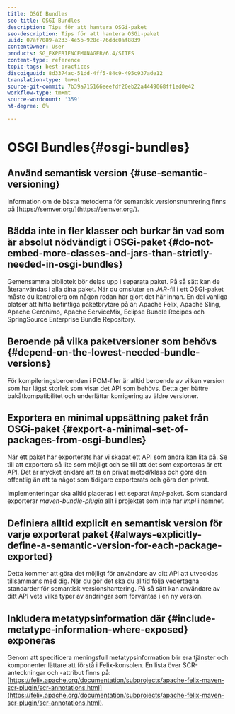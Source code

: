```yaml
---
title: OSGI Bundles
seo-title: OSGI Bundles
description: Tips för att hantera OSGi-paket
seo-description: Tips för att hantera OSGi-paket
uuid: 07af7089-a233-4e5b-928c-76ddc0af8839
contentOwner: User
products: SG_EXPERIENCEMANAGER/6.4/SITES
content-type: reference
topic-tags: best-practices
discoiquuid: 8d3374ac-51dd-4ff5-84c9-495c937ade12
translation-type: tm+mt
source-git-commit: 7b39a715166eeefdf20eb22a4449068ff1ed0e42
workflow-type: tm+mt
source-wordcount: '359'
ht-degree: 0%

---
```



# OSGI Bundles{#osgi-bundles}

## Använd semantisk version {#use-semantic-versioning}

Information om de bästa metoderna för semantisk versionsnumrering finns på [https://semver.org/](https://semver.org/).

## Bädda inte in fler klasser och burkar än vad som är absolut nödvändigt i OSGi-paket {#do-not-embed-more-classes-and-jars-than-strictly-needed-in-osgi-bundles}

Gemensamma bibliotek bör delas upp i separata paket. På så sätt kan de återanvändas i alla dina paket. När du omsluter en *JAR*-fil i ett OSGI-paket måste du kontrollera om någon redan har gjort det här innan. En del vanliga platser att hitta befintliga paketbrytare på är: Apache Felix, Apache Sling, Apache Geronimo, Apache ServiceMix, Eclipse Bundle Recipes och SpringSource Enterprise Bundle Repository.

## Beroende på vilka paketversioner som behövs {#depend-on-the-lowest-needed-bundle-versions}

För kompileringsberoenden i POM-filer är alltid beroende av vilken version som har lägst storlek som visar det API som behövs. Detta ger bättre bakåtkompatibilitet och underlättar korrigering av äldre versioner.

## Exportera en minimal uppsättning paket från OSGi-paket {#export-a-minimal-set-of-packages-from-osgi-bundles}

När ett paket har exporterats har vi skapat ett API som andra kan lita på. Se till att exportera så lite som möjligt och se till att det som exporteras är ett API. Det är mycket enklare att ta en privat metod/klass och göra den offentlig än att ta något som tidigare exporterats och göra den privat.

Implementeringar ska alltid placeras i ett separat *impl*-paket. Som standard exporterar *maven-bundle-plugin* allt i projektet som inte har *impl* i namnet.

## Definiera alltid explicit en semantisk version för varje exporterat paket {#always-explicitly-define-a-semantic-version-for-each-package-exported}

Detta kommer att göra det möjligt för användare av ditt API att utvecklas tillsammans med dig. När du gör det ska du alltid följa vedertagna standarder för semantisk versionshantering. På så sätt kan användare av ditt API veta vilka typer av ändringar som förväntas i en ny version.

## Inkludera metatypsinformation där {#include-metatype-information-where-exposed} exponeras

Genom att specificera meningsfull metatypsinformation blir era tjänster och komponenter lättare att förstå i Felix-konsolen. En lista över SCR-anteckningar och -attribut finns på: [https://felix.apache.org/documentation/subprojects/apache-felix-maven-scr-plugin/scr-annotations.html](https://felix.apache.org/documentation/subprojects/apache-felix-maven-scr-plugin/scr-annotations.html).
